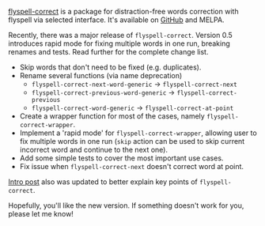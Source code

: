 [flyspell-correct](https://github.com/d12frosted/flyspell-correct) is a package for distraction-free words correction with flyspell via selected interface. It's available on [GitHub](https://github.com/d12frosted/flyspell-correct) and MELPA.

Recently, there was a major release of `flyspell-correct`. Version 0.5 introduces rapid mode for fixing multiple words in one run, breaking renames and tests. Read further for the complete change list.

<!--more-->

- Skip words that don't need to be fixed (e.g. duplicates).
- Rename several functions (via name deprecation)
  - `flyspell-correct-next-word-generic` -\> `flyspell-correct-next`
  - `flyspell-correct-previous-word-generic` -\> `flyspell-correct-previous`
  - `flyspell-correct-word-generic` -\> `flyspell-correct-at-point`
- Create a wrapper function for most of the cases, namely `flyspell-correct-wrapper`.
- Implement a 'rapid mode' for `flyspell-correct-wrapper`, allowing user to fix multiple words in one run (`skip` action can be used to skip current incorrect word and continue to the next one).
- Add some simple tests to cover the most important use cases.
- Fix issue when `flyspell-correct-next` doesn't correct word at point.

[Intro post](/posts/2016-05-09-flyspell-correct-intro) also was updated to better explain key points of `flyspell-correct`.

Hopefully, you'll like the new version. If something doesn't work for you, please let me know!
